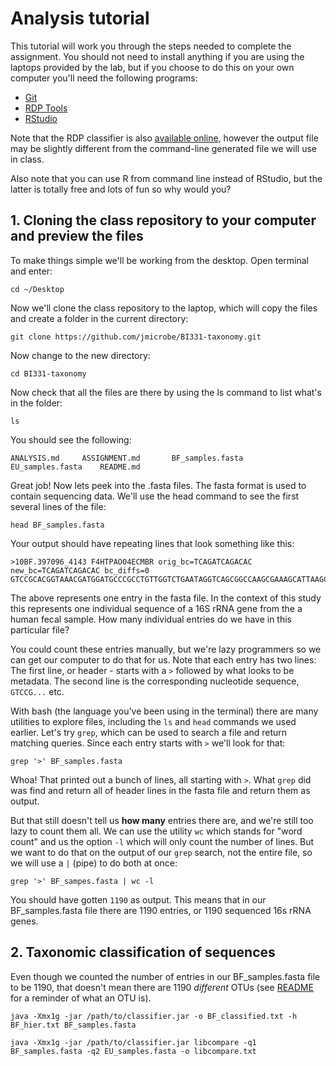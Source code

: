# Analysis tutorial

This tutorial will work you through the steps needed to complete the assignment. You should not need to install anything if you are using the laptops provided by the lab, but if you choose to do this on your own computer you'll need the following programs:

* [Git](https://git-scm.com/book/en/v2/Getting-Started-Installing-Git)
* [RDP Tools](https://github.com/rdpstaff/RDPTools)
* [RStudio](https://www.rstudio.com/products/rstudio/download/)

Note that the RDP classifier is also [available online](https://rdp.cme.msu.edu/classifier/classifier.jsp), however the output file may be slightly different from the command-line generated file we will use in class.

Also note that you can use R from command line instead of RStudio, but the latter is totally free and lots of fun so why would you?

## 1. Cloning the class repository to your computer and preview the files
To make things simple we'll be working from the desktop. Open terminal and enter:
```
cd ~/Desktop
```
Now we'll clone the class repository to the laptop, which will copy the files and create a folder in the current directory:

```
git clone https://github.com/jmicrobe/BI331-taxonomy.git
```
Now change to the new directory:
```
cd BI331-taxonomy
```
Now check that all the files are there by using the ls command to list what's in the folder:
```
ls
```
You should see the following:
```
ANALYSIS.md		ASSIGNMENT.md		BF_samples.fasta	EU_samples.fasta	README.md
```
Great job! Now lets peek into the .fasta files. The fasta format is used to contain sequencing data. We'll use the head command to see the first several lines of the file:

```
head BF_samples.fasta
```

Your output should have repeating lines that look something like this:
```
>10BF.397096_4143 F4HTPAO04ECMBR orig_bc=TCAGATCAGACAC new_bc=TCAGATCAGACAC bc_diffs=0
GTCCGCACGGTAAACGATGGATGCCCGCCTGTTGGTCTGAATAGGTCAGCGGCCAAGCGAAAGCATTAAGCATCCCACCTGGGGAGTACGCCGGCAACGGTGAAACTCAAAGGAATTGACGGGGGCCCGCACAAGCGGAGGAACATGTGGTTTAATTCGATGATACGCGAGGAACCTTACCCGGGCTTGAATTGCAGAGGAAGGATTTGGAGACAATGACGCCCTTCGGGGTCGTCTGTGAAGGTG
```
The above represents one entry in the fasta file. In the context of this study this represents one individual sequence of a 16S rRNA gene from the a human fecal sample. How many individual entries do we have in this particular file?

You could count these entries manually, but we're lazy programmers so we can get our computer to do that for us. Note that each entry has two lines: The first line, or header - starts with a `>` followed by what looks to be metadata. The second line is the corresponding nucleotide sequence, `GTCCG...` etc.

With bash (the language you've been using in the terminal) there are many utilities to explore files, including the `ls` and `head` commands we used earlier. Let's try `grep`, which can be used to search a file and return matching queries. Since each entry starts with `>` we'll look for that:

```
grep '>' BF_samples.fasta

```
Whoa! That printed out a bunch of lines, all starting with `>`. What `grep` did was find and return all of header lines in the fasta file and return them as output.

But that still doesn't tell us **how many** entries there are, and we're still too lazy to count them all. We can use the utility `wc` which stands for "word count" and us the option `-l` which will only count the number of lines. But we want to do that on the output of our `grep` search, not the entire file, so we will use a `|` (pipe) to do both at once:

```
grep '>' BF_sampes.fasta | wc -l
```
You should have gotten `1190` as output. This means that in our BF_samples.fasta file there are 1190 entries, or 1190 sequenced 16s rRNA genes.

## 2. Taxonomic classification of sequences

Even though we counted the number of entries in our BF_samples.fasta file to be 1190, that doesn't mean there are 1190 *different* OTUs (see [README]((https://github.com/jmicrobe/BI331-taxonomy/blob/master/README.md)) for a reminder of what an OTU is).



```
java -Xmx1g -jar /path/to/classifier.jar -o BF_classified.txt -h BF_hier.txt BF_samples.fasta
```

```
java -Xmx1g -jar /path/to/classifier.jar libcompare -q1 BF_samples.fasta -q2 EU_samples.fasta -o libcompare.txt
```
